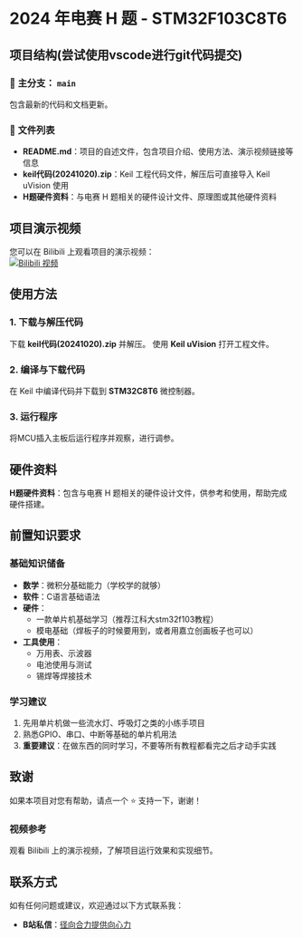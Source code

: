 # 2024 年电赛 H 题 - STM32F103C8T6

## 项目结构(尝试使用vscode进行git代码提交)

### 📂 **主分支：** `main`
包含最新的代码和文档更新。

### 📄 **文件列表**
- **README.md**：项目的自述文件，包含项目介绍、使用方法、演示视频链接等信息
- **keil代码(20241020).zip**：Keil 工程代码文件，解压后可直接导入 Keil uVision 使用
- **H题硬件资料**：与电赛 H 题相关的硬件设计文件、原理图或其他硬件资料

## 项目演示视频

您可以在 Bilibili 上观看项目的演示视频：  
[![Bilibili 视频](https://img.shields.io/badge/Bilibili-观看视频-blue)](https://www.bilibili.com/video/BV1GL17YdE2c/?spm_id_from=333.1387.upload.video_card_click&vd_source=bbe3fc9e1c5ab53fe823c77c488ee8ca)

## 使用方法

### 1. **下载与解压代码**
下载 **keil代码(20241020).zip** 并解压。
使用 **Keil uVision** 打开工程文件。

### 2. **编译与下载代码**
在 Keil 中编译代码并下载到 **STM32C8T6** 微控制器。

### 3. **运行程序**
将MCU插入主板后运行程序并观察，进行调参。

## 硬件资料
**H题硬件资料**：包含与电赛 H 题相关的硬件设计文件，供参考和使用，帮助完成硬件搭建。

## 前置知识要求

### 基础知识储备
- **数学**：微积分基础能力（学校学的就够）
- **软件**：C语言基础语法
- **硬件**：
  - 一款单片机基础学习（推荐江科大stm32f103教程）
  - 模电基础（焊板子的时候要用到，或者用嘉立创画板子也可以）
- **工具使用**：
  - 万用表、示波器
  - 电池使用与测试
  - 锡焊等焊接技术

### 学习建议
1. 先用单片机做一些流水灯、呼吸灯之类的小练手项目
2. 熟悉GPIO、串口、中断等基础的单片机用法
3. **重要建议**：在做东西的同时学习，不要等所有教程都看完之后才动手实践

## 致谢
如果本项目对您有帮助，请点一个 ⭐️ 支持一下，谢谢！

### 视频参考
观看 Bilibili 上的演示视频，了解项目运行效果和实现细节。

## 联系方式
如有任何问题或建议，欢迎通过以下方式联系我：
- **B站私信**：[径向合力提供向心力](https://message.bilibili.com/?spm_id_from=333.1387.0.0#/whisper/mid1149548154)

